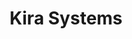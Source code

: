 ---
layout: page
title: Kira Systems
permalink: /kira/
short-description: automated due diligence
tags: startup, machine learning, automation
---